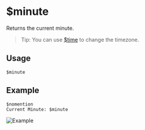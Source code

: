 # $minute
Returns the current minute.
> Tip: You can use [$time](https://nilpointer-software.github.io/bdfd-wiki/bdscript/time.html) to change the timezone.

## Usage
```
$minute
```

## Example
```
$nomention
Current Minute: $minute
```

![Example](https://user-images.githubusercontent.com/69215413/122827782-d38a4d00-d2b2-11eb-8f1b-5d83e4aa1ac3.png)
